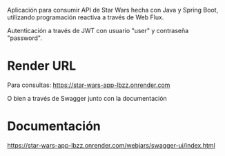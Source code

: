 Aplicación para consumir API de Star Wars hecha con Java y Spring Boot, utilizando programación reactiva a través de Web Flux.

Autenticación a través de JWT con usuario "user" y contraseña "password".

# Render URL
Para consultas:
https://star-wars-app-lbzz.onrender.com

O bien a través de Swagger junto con la documentación

# Documentación
https://star-wars-app-lbzz.onrender.com/webjars/swagger-ui/index.html
